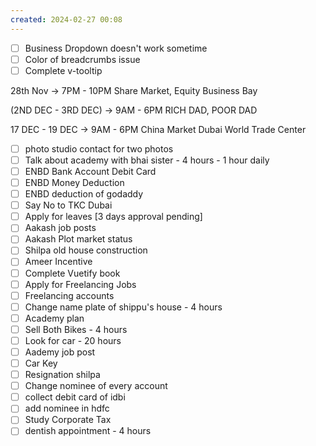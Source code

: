 ```yaml
---
created: 2024-02-27 00:08
---
```

- [ ] Business Dropdown doesn't work sometime
- [ ] Color of breadcrumbs issue
- [ ] Complete v-tooltip

28th Nov -> 7PM - 10PM
Share Market, Equity
Business Bay

(2ND DEC - 3RD DEC) -> 9AM - 6PM
RICH DAD, POOR DAD

17 DEC - 19 DEC -> 9AM - 6PM
China Market
Dubai World Trade Center

- [ ] photo studio contact for two photos
- [ ] Talk about academy with bhai sister - 4 hours - 1 hour daily
- [ ] ENBD Bank Account Debit Card
- [ ] ENBD Money Deduction
- [ ] ENBD deduction of godaddy
- [ ] Say No to TKC Dubai
- [ ] Apply for leaves [3 days approval pending]
- [ ] Aakash job posts
- [ ] Aakash Plot market status
- [ ] Shilpa old house construction
- [ ] Ameer Incentive
- [ ] Complete Vuetify book
- [ ] Apply for Freelancing Jobs
- [ ] Freelancing accounts
- [ ] Change name plate of shippu's house - 4 hours
- [ ] Academy plan 
- [ ] Sell Both Bikes - 4 hours
- [ ] Look for car - 20 hours
- [ ] Aademy job post
- [ ] Car Key 
- [ ] Resignation shilpa
- [ ] Change nominee of every account
- [ ] collect debit card of idbi
- [ ] add nominee in hdfc 
- [ ] Study Corporate Tax
- [ ] dentish appointment - 4 hours